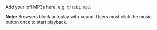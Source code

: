 Add your lofi MP3s here, e.g. `track1.mp3`.

**Note:** Browsers block autoplay with sound. Users must click the music button once to start playback.
